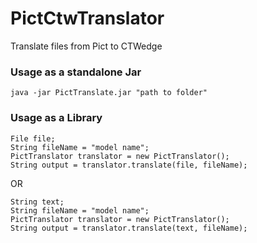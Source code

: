 # PictCtwTranslator
Translate files from Pict to CTWedge

### Usage as a standalone Jar
```
java -jar PictTranslate.jar "path to folder"
```

### Usage as a Library
```
File file;
String fileName = "model name";
PictTranslator translator = new PictTranslator();
String output = translator.translate(file, fileName);
```
OR
```
String text;
String fileName = "model name";
PictTranslator translator = new PictTranslator();
String output = translator.translate(text, fileName);
```
